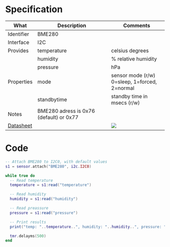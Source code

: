 # Specification

| What         | Description | Comments                   |
|--------------|-------------|----------------------------|
| Identifier   | BME280      |                            |
| Interface    | I2C         |                            |
| Provides     | temperature | celsius degrees            |
|              | humidity    | % relative humidity        |
|              | pressure    | hPa                        |
| Properties   | mode        | sensor mode (r/w)<br>0=sleep, 1=forced, 2=normal          |
|              | standbytime | standby time in msecs (r/w)|
| Notes        | BME280 adress is 0x76 (default) or 0x77 |
| [Datasheet](https://ae-bst.resource.bosch.com/media/_tech/media/datasheets/BST-BME280_DS001-11.pdf)    |             | ![](http://git.whitecatboard.org/bme280.jpg)                           |

# Code

```lua
-- Attach BME280 to I2C0, with default values
s1 = sensor.attach("BME280", i2c.I2C0)

while true do
  -- Read temperature
  temperature = s1:read("temperature")

  -- Read humidity
  humidity = s1:read("humidity")

  -- Read preassure
  pressure = s1:read("pressure")

  -- Print results
  print("temp: "..temperature..", humidity: "..humidity..", pressure: "..pressure)

  tmr.delayms(500)
end
```